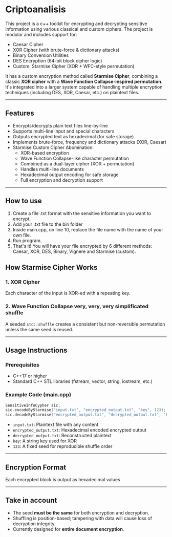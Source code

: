 # Criptoanalisis
This project is a c++ toolkit for encrypting and decrypting sensitive information using various classical and custom ciphers. The project is modular and includes support for:
- Caesar Cipher
- XOR Cipher (with brute-force & dictionary attacks)
- Binary Conversion Utilities
- DES Encryption (64-bit block cipher logic)
- Custom: Starmise Cipher (XOR + WFC-style permutation)

It has a custom encryption method called **Starmise Cipher**, combining a classic **XOR cipher** with a **Wave Function Collapse-inspired permutation**. It's integrated into a larger system capable of handling multiple encryption techniques (including DES, XOR, Caesar, etc.) on plaintext files.

---

## Features

- Encrypts/decrypts plain text files line-by-line
- Supports multi-line input and special characters
- Outputs encrypted text as hexadecimal (for safe storage)
- Implements brute-force, frequency and dictionary attacks (XOR, Caesar)
- Starmise Custom Cipher Abomination:
    - XOR-based encryption
    - Wave Function Collapse-like character permutation
    - Combined as a dual-layer cipher (XOR + permutation)
    - Handles multi-line documents
    - Hexadecimal output encoding for safe storage
    - Full encryption and decryption support

---

## How to use
1. Create a file .txt format with the sensitive information you want to encrypt.
2. Add your .txt file to the bin folder
3. Inside main.cpp, on line 10, replace the file name with the name of your own file.
4. Run program.
5. That's it! You will have your file encrypted by 6 different methods: Caesar, XOR, DES, Binary, Vignere and Starmise (custom).

## How Starmise Cipher Works

### 1. XOR Cipher

Each character of the input is XOR-ed with a repeating key.

### 2. Wave Function Collapse very, very, very simplificated shuffle

A seeded `std::shuffle` creates a consistent but non-reversible permutation unless the same seed is reused.

---

## Usage Instructions

### Prerequisites

- C++17 or higher
- Standard C++ STL libraries (fstream, vector, string, iostream, etc.)

### Example Code (main.cpp)

```cpp
SensitiveInfoCypher sic;
sic.encodeByStarmise("input.txt", "encrypted_output.txt", "key", 123);
sic.decodeByStarmise("encrypted_output.txt", "decrypted_output.txt", "key", 123);
```

- `input.txt`: Plaintext file with any content
- `encrypted_output.txt`: Hexadecimal encoded encrypted output
- `decrypted_output.txt`: Reconstructed plaintext
- `key`: A string key used for XOR
- `123`: A fixed seed for reproducible shuffle order

---

## Encryption Format

Each encrypted block is output as hexadecimal values

---

## Take in account

- The seed **must be the same** for both encryption and decryption.
- Shuffling is position-based; tampering with data will cause loss of decryption integrity.
- Currently designed for **entire document encryption**.
